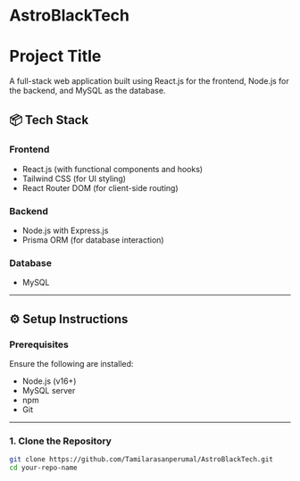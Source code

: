 # AstroBlackTech

# Project Title

A full-stack web application built using React.js for the frontend, Node.js for the backend, and MySQL as the database.

## 📦 Tech Stack

### Frontend
- React.js (with functional components and hooks)
- Tailwind CSS (for UI styling)
- React Router DOM (for client-side routing)


### Backend
- Node.js with Express.js
- Prisma ORM (for database interaction)

### Database
- MySQL

---

## ⚙️ Setup Instructions

### Prerequisites

Ensure the following are installed:
- Node.js (v16+)
- MySQL server
- npm 
- Git

---

### 1. Clone the Repository

```bash
git clone https://github.com/Tamilarasanperumal/AstroBlackTech.git
cd your-repo-name
